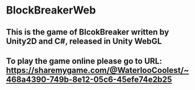 # BlockBreakerWeb

## This is the game of BlcokBreaker written by Unity2D and C#, released in Unity WebGL
## To play the game online please go to URL: https://sharemygame.com/@WaterlooCoolest/~468a4390-749b-8e12-05c6-45efe74e2b25
